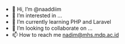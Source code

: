 - 👋 Hi, I’m @naaddiim
- 👀 I’m interested in ...
- 🌱 I’m currently learning PHP and Laravel
- 💞️ I’m looking to collaborate on ...
- 📫 How to reach me nadim@mhs.mdp.ac.id

<!---
naaddiim/naaddiim is a ✨ special ✨ repository because its `README.md` (this file) appears on your GitHub profile.
You can click the Preview link to take a look at your changes.
--->
